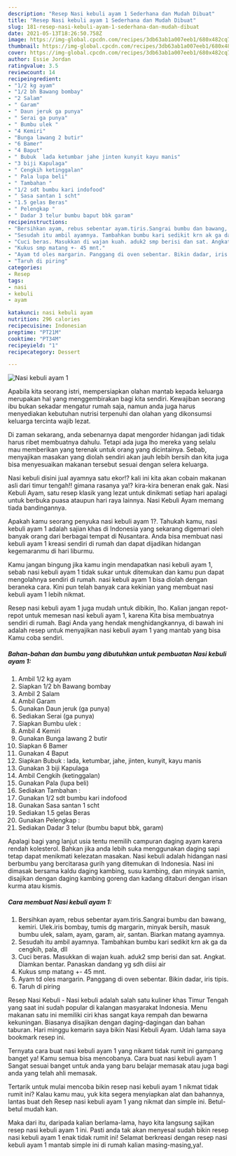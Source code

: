 ```yaml
---
description: "Resep Nasi kebuli ayam 1 Sederhana dan Mudah Dibuat"
title: "Resep Nasi kebuli ayam 1 Sederhana dan Mudah Dibuat"
slug: 181-resep-nasi-kebuli-ayam-1-sederhana-dan-mudah-dibuat
date: 2021-05-13T18:26:50.758Z
image: https://img-global.cpcdn.com/recipes/3db63ab1a007eeb1/680x482cq70/nasi-kebuli-ayam-1-foto-resep-utama.jpg
thumbnail: https://img-global.cpcdn.com/recipes/3db63ab1a007eeb1/680x482cq70/nasi-kebuli-ayam-1-foto-resep-utama.jpg
cover: https://img-global.cpcdn.com/recipes/3db63ab1a007eeb1/680x482cq70/nasi-kebuli-ayam-1-foto-resep-utama.jpg
author: Essie Jordan
ratingvalue: 3.5
reviewcount: 14
recipeingredient:
- "1/2 kg ayam"
- "1/2 bh Bawang bombay"
- "2 Salam"
- " Garam"
- " Daun jeruk ga punya"
- " Serai ga punya"
- " Bumbu ulek "
- "4 Kemiri"
- "Bunga lawang 2 butir"
- "6 Bamer"
- "4 Baput"
- " Bubuk  lada ketumbar jahe jinten kunyit kayu manis"
- "3 biji Kapulaga"
- " Cengkih ketinggalan"
- " Pala lupa beli"
- " Tambahan "
- "1/2 sdt bumbu kari indofood"
- " Sasa santan 1 scht"
- "1.5 gelas Beras"
- " Pelengkap "
- " Dadar 3 telur bumbu baput bbk garam"
recipeinstructions:
- "Bersihkan ayam, rebus sebentar ayam.tiris.Sangrai bumbu dan bawang, kemiri. Ulek.iris bombay, tumis dg margarin, minyak bersih, masuk bumbu ulek, salam, ayam, garam, air, santan. Biarkan matang ayamnya."
- "Sesudah itu ambil ayamnya. Tambahkan bumbu kari sedikit krn ak ga da cengkih, pala, dll"
- "Cuci beras. Masukkan di wajan kuah. aduk2 smp berisi dan sat. Angkat. Diamkan bentar. Panaskan dandang yg sdh diisi air"
- "Kukus smp matang +- 45 mnt."
- "Ayam td oles margarin. Panggang di oven sebentar. Bikin dadar, iris tipis."
- "Taruh di piring"
categories:
- Resep
tags:
- nasi
- kebuli
- ayam

katakunci: nasi kebuli ayam 
nutrition: 296 calories
recipecuisine: Indonesian
preptime: "PT21M"
cooktime: "PT34M"
recipeyield: "1"
recipecategory: Dessert

---
```



![Nasi kebuli ayam 1](https://img-global.cpcdn.com/recipes/3db63ab1a007eeb1/680x482cq70/nasi-kebuli-ayam-1-foto-resep-utama.jpg)

Apabila kita seorang istri, mempersiapkan olahan mantab kepada keluarga merupakan hal yang menggembirakan bagi kita sendiri. Kewajiban seorang ibu bukan sekadar mengatur rumah saja, namun anda juga harus menyediakan kebutuhan nutrisi terpenuhi dan olahan yang dikonsumsi keluarga tercinta wajib lezat.

Di zaman  sekarang, anda sebenarnya dapat mengorder hidangan jadi tidak harus ribet membuatnya dahulu. Tetapi ada juga lho mereka yang selalu mau memberikan yang terenak untuk orang yang dicintainya. Sebab, menyajikan masakan yang diolah sendiri akan jauh lebih bersih dan kita juga bisa menyesuaikan makanan tersebut sesuai dengan selera keluarga. 

Nasi kebuli disini jual ayamnya satu ekor!? kali ini kita akan cobain makanan asli dari timur tengah!! gimana rasanya ya!? kira-kira beneran enak gak. Nasi Kebuli Ayam, satu resep klasik yang lezat untuk dinikmati setiap hari apalagi untuk berbuka puasa ataupun hari raya lainnya. Nasi Kebuli Ayam memang tiada bandingannya.

Apakah kamu seorang penyuka nasi kebuli ayam 1?. Tahukah kamu, nasi kebuli ayam 1 adalah sajian khas di Indonesia yang sekarang digemari oleh banyak orang dari berbagai tempat di Nusantara. Anda bisa membuat nasi kebuli ayam 1 kreasi sendiri di rumah dan dapat dijadikan hidangan kegemaranmu di hari liburmu.

Kamu jangan bingung jika kamu ingin mendapatkan nasi kebuli ayam 1, sebab nasi kebuli ayam 1 tidak sukar untuk ditemukan dan kamu pun dapat mengolahnya sendiri di rumah. nasi kebuli ayam 1 bisa diolah dengan beraneka cara. Kini pun telah banyak cara kekinian yang membuat nasi kebuli ayam 1 lebih nikmat.

Resep nasi kebuli ayam 1 juga mudah untuk dibikin, lho. Kalian jangan repot-repot untuk memesan nasi kebuli ayam 1, karena Kita bisa membuatnya sendiri di rumah. Bagi Anda yang hendak menghidangkannya, di bawah ini adalah resep untuk menyajikan nasi kebuli ayam 1 yang mantab yang bisa Kamu coba sendiri.

<!--inarticleads1-->

##### Bahan-bahan dan bumbu yang dibutuhkan untuk pembuatan Nasi kebuli ayam 1:

1. Ambil 1/2 kg ayam
1. Siapkan 1/2 bh Bawang bombay
1. Ambil 2 Salam
1. Ambil  Garam
1. Gunakan  Daun jeruk (ga punya)
1. Sediakan  Serai (ga punya)
1. Siapkan  Bumbu ulek :
1. Ambil 4 Kemiri
1. Gunakan Bunga lawang 2 butir
1. Siapkan 6 Bamer
1. Gunakan 4 Baput
1. Siapkan  Bubuk : lada, ketumbar, jahe, jinten, kunyit, kayu manis
1. Gunakan 3 biji Kapulaga
1. Ambil  Cengkih (ketinggalan)
1. Gunakan  Pala (lupa beli)
1. Sediakan  Tambahan :
1. Gunakan 1/2 sdt bumbu kari indofood
1. Gunakan  Sasa santan 1 scht
1. Sediakan 1.5 gelas Beras
1. Gunakan  Pelengkap :
1. Sediakan  Dadar 3 telur (bumbu baput bbk, garam)


Apalagi bagi yang lanjut usia tentu memilih campuran daging ayam karena rendah kolesterol. Bahkan jika anda lebih suka menggunakan daging sapi tetap dapat menikmati kelezatan masakan. Nasi kebuli adalah hidangan nasi berbumbu yang bercitarasa gurih yang ditemukan di Indonesia. Nasi ini dimasak bersama kaldu daging kambing, susu kambing, dan minyak samin, disajikan dengan daging kambing goreng dan kadang ditaburi dengan irisan kurma atau kismis. 

<!--inarticleads2-->

##### Cara membuat Nasi kebuli ayam 1:

1. Bersihkan ayam, rebus sebentar ayam.tiris.Sangrai bumbu dan bawang, kemiri. Ulek.iris bombay, tumis dg margarin, minyak bersih, masuk bumbu ulek, salam, ayam, garam, air, santan. Biarkan matang ayamnya.
1. Sesudah itu ambil ayamnya. Tambahkan bumbu kari sedikit krn ak ga da cengkih, pala, dll
1. Cuci beras. Masukkan di wajan kuah. aduk2 smp berisi dan sat. Angkat. Diamkan bentar. Panaskan dandang yg sdh diisi air
1. Kukus smp matang +- 45 mnt.
1. Ayam td oles margarin. Panggang di oven sebentar. Bikin dadar, iris tipis.
1. Taruh di piring


Resep Nasi Kebuli - Nasi kebuli adalah salah satu kuliner khas Timur Tengah yang saat ini sudah popular di kalangan masyarakat Indonesia. Menu makanan satu ini memiliki ciri khas sangat kaya rempah dan bewarna kekuningan. Biasanya disajikan dengan daging-dagingan dan bahan taburan. Hari minggu kemarin saya bikin Nasi Kebuli Ayam. Udah lama saya bookmark resep ini. 

Ternyata cara buat nasi kebuli ayam 1 yang nikamt tidak rumit ini gampang banget ya! Kamu semua bisa mencobanya. Cara buat nasi kebuli ayam 1 Sangat sesuai banget untuk anda yang baru belajar memasak atau juga bagi anda yang telah ahli memasak.

Tertarik untuk mulai mencoba bikin resep nasi kebuli ayam 1 nikmat tidak rumit ini? Kalau kamu mau, yuk kita segera menyiapkan alat dan bahannya, lantas buat deh Resep nasi kebuli ayam 1 yang nikmat dan simple ini. Betul-betul mudah kan. 

Maka dari itu, daripada kalian berlama-lama, hayo kita langsung sajikan resep nasi kebuli ayam 1 ini. Pasti anda tak akan menyesal sudah bikin resep nasi kebuli ayam 1 enak tidak rumit ini! Selamat berkreasi dengan resep nasi kebuli ayam 1 mantab simple ini di rumah kalian masing-masing,ya!.

